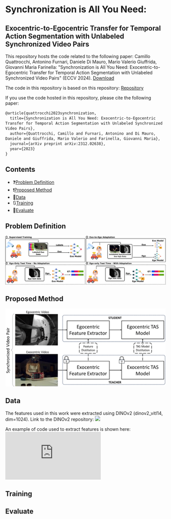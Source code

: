 # Synchronization is All You Need:
## Exocentric-to-Egocentric Transfer for Temporal Action Segmentation with Unlabeled Synchronized Video Pairs
This repository hosts the code related to the following paper:
Camillo Quattrocchi, Antonino Furnari, Daniele Di Mauro, Mario Valerio Giuffrida, Giovanni Maria Farinella: "Synchronization is All You Need: Exocentric-to-Egocentric Transfer for Temporal Action Segmentation with Unlabeled Synchronized Video Pairs" (ECCV 2024). [Download](https://arxiv.org/pdf/2312.02638)

The code in this repository is based on this repository: [Repository](https://github.com/assembly-101/assembly101-temporal-action-segmentation)

If you use the code hosted in this repository, please cite the following paper:
```
@article{quattrocchi2023synchronization,
  title={Synchronization is All You Need: Exocentric-to-Egocentric Transfer for Temporal Action Segmentation with Unlabeled Synchronized Video Pairs},
  author={Quattrocchi, Camillo and Furnari, Antonino and Di Mauro, Daniele and Giuffrida, Mario Valerio and Farinella, Giovanni Maria},
  journal={arXiv preprint arXiv:2312.02638},
  year={2023}
}
```
## Contents
* ❓[Problem Definition](#problem-definition)
* ❗[Proposed Method](#proposed-method)
* 🥽[Data](#data)
* 🔃[Training](#training)
* 🏅[Evaluate](#evaluate)

## Problem Definition
![](https://github.com/fpv-iplab/synchronization-is-all-you-need/blob/main/assets/problem_definition.png?raw=true)
## Proposed Method
![](https://github.com/fpv-iplab/synchronization-is-all-you-need/blob/main/assets/proposed_method.png?raw=true)

## Data
The features used in this work were extracted using DINOv2 (dinov2_vitl14, dim=1024). Link to the DINOv2 repository: ![](https://github.com/facebookresearch/dinov2/tree/main)

An example of code used to extract features is shown here: ![DINOv2_feature_extractor.py](https://github.com/fpv-iplab/synchronization-is-all-you-need/blob/main/DINOv2_feature_extractor.py)

## Training

## Evaluate

